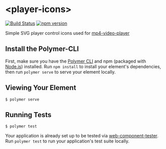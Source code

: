 # \<player-icons\>

[![Build Status](https://travis-ci.com/thuoe/player-icons.svg?branch=master)](https://travis-ci.com/thuoe/player-icons) [![npm version](https://badge.fury.io/js/player-icons.svg)](https://badge.fury.io/js/player-icons)

Simple SVG player control icons used for [mp4-video-player](https://github.com/Eddie-Thuo/mp4-video-player)

## Install the Polymer-CLI

First, make sure you have the [Polymer CLI](https://www.npmjs.com/package/polymer-cli) and npm (packaged with [Node.js](https://nodejs.org)) installed. Run `npm install` to install your element's dependencies, then run `polymer serve` to serve your element locally.

## Viewing Your Element

```
$ polymer serve
```

## Running Tests

```
$ polymer test
```

Your application is already set up to be tested via [web-component-tester](https://github.com/Polymer/web-component-tester). Run `polymer test` to run your application's test suite locally.
